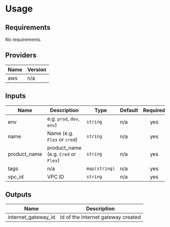 # Usage
<!--- BEGIN_TF_DOCS --->

## Requirements

No requirements.

## Providers

| Name | Version |
|------|---------|
| aws | n/a |

## Inputs

| Name | Description | Type | Default | Required |
|------|-------------|------|---------|:--------:|
| env | e.g. `prod`, `dev`, `env`) | `string` | n/a | yes |
| name | Name  (e.g. `Flex` or `cred`) | `string` | n/a | yes |
| product\_name | product\_name (e.g. `Cred` or `Flex`) | `string` | n/a | yes |
| tags | n/a | `map(string)` | n/a | yes |
| vpc\_id | VPC ID | `string` | n/a | yes |

## Outputs

| Name | Description |
|------|-------------|
| internet\_gateway\_id | Id of the Internet gateway created |

<!--- END_TF_DOCS --->
